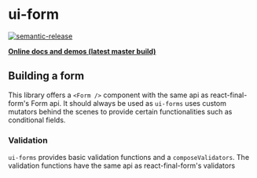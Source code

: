 # ui-form

[![semantic-release](https://img.shields.io/badge/%20%20%F0%9F%93%A6%F0%9F%9A%80-semantic--release-e10079.svg)](https://github.com/semantic-release/semantic-release)

**[Online docs and demos (latest master
build)](https://d2-ci.github.io/ui-form/)**

## Building a form

This library offers a `<Form />` component with the same api as react-final-form's Form api.
It should always be used as `ui-forms` uses custom mutators behind the scenes to provide certain functionalities such as conditional fields.

### Validation

`ui-forms` provides basic validation functions and a `composeValidators`.
The validation functions have the same api as react-final-form's validators
